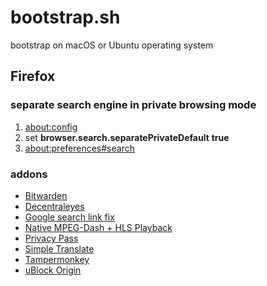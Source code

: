 # bootstrap.sh #

bootstrap on macOS or Ubuntu operating system

## Firefox ##

### separate search engine in private browsing mode ###

1. [about:config](about:config)
2. set **browser.search.separatePrivateDefault** **true**
3. [about:preferences#search](about:preferences#search)

### addons ###

- [Bitwarden](https://addons.mozilla.org/en-US/firefox/addon/bitwarden-password-manager/)
- [Decentraleyes](https://addons.mozilla.org/en-US/firefox/addon/decentraleyes/)
- [Google search link fix](https://addons.mozilla.org/en-US/firefox/addon/google-search-link-fix/)
- [Native MPEG-Dash + HLS Playback](https://addons.mozilla.org/en-US/firefox/addon/native-mpeg-dash-hls-playback/)
- [Privacy Pass](https://addons.mozilla.org/en-US/firefox/addon/privacy-pass/)
- [Simple Translate](https://addons.mozilla.org/en-US/firefox/addon/simple-translate/)
- [Tampermonkey](https://addons.mozilla.org/en-US/firefox/addon/tampermonkey/)
- [uBlock Origin](https://addons.mozilla.org/en-US/firefox/addon/ublock-origin/)
